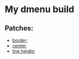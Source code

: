 # My dmenu build

## Patches:

- [border](https://tools.suckless.org/dmenu/patches/border/);
- [center](https://tools.suckless.org/dmenu/patches/center/);
- [line height](https://tools.suckless.org/dmenu/patches/line-height/);
